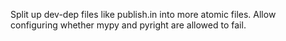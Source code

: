 Split up dev-dep files like publish.in into more atomic files.
Allow configuring whether mypy and pyright are allowed to fail.
